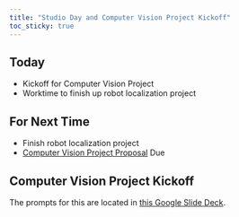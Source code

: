 ```yaml
---
title: "Studio Day and Computer Vision Project Kickoff"
toc_sticky: true
---
```


## Today

* Kickoff for Computer Vision Project
* Worktime to finish up robot localization project

## For Next Time

* Finish robot localization project
* [Computer Vision Project Proposal](../assignments/computer_vision_project#project-proposal-due-1013) Due

## Computer Vision Project Kickoff

The prompts for this are located in [this Google Slide Deck](https://docs.google.com/presentation/d/1-0f50LG-OLCs0kwN-xgjumzJaUhi_0peREVHhvbdOhk/edit?usp=sharing).
